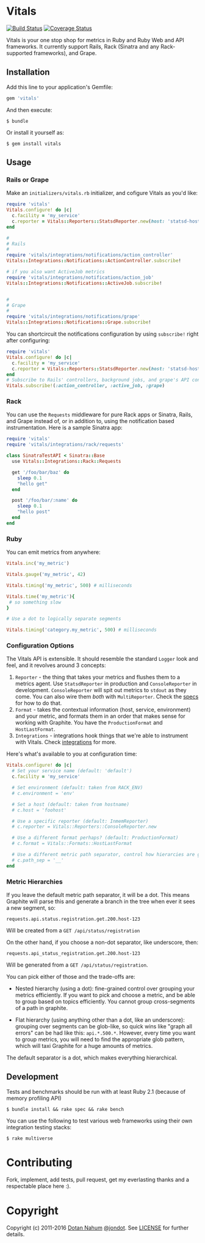 # Vitals

[![Build Status](https://travis-ci.org/jondot/vitals.svg?branch=master)](https://travis-ci.org/jondot/vitals.svg)
[![Coverage Status](https://coveralls.io/repos/github/jondot/vitals/badge.svg?branch=master)](https://coveralls.io/github/jondot/vitals?branch=master)

Vitals is your one stop shop for metrics in Ruby and Ruby Web and API
frameworks. It currently support Rails, Rack (Sinatra and any Rack-supported
frameworks), and Grape.


## Installation

Add this line to your application's Gemfile:

```ruby
gem 'vitals'
```

And then execute:

    $ bundle

Or install it yourself as:

    $ gem install vitals

## Usage

### Rails or Grape

Make an `initializers/vitals.rb` initializer, and cofigure Vitals as you'd like:
```ruby
require 'vitals'
Vitals.configure! do |c|
  c.facility = 'my_service'
  c.reporter = Vitals::Reporters::StatsdReporter.new(host: 'statsd-host', port: 8125)
end

#
# Rails
#
require 'vitals/integrations/notifications/action_controller'
Vitals::Integrations::Notifications::ActionController.subscribe!

# if you also want ActiveJob metrics
require 'vitals/integrations/notifications/action_job'
Vitals::Integrations::Notifications::ActiveJob.subscribe!


#
# Grape
#
require 'vitals/integrations/notifications/grape'
Vitals::Integrations::Notifications::Grape.subscribe!
```

You can shortcircuit the notifications configuration by using `subscribe!` right after configuring:

```ruby
require 'vitals'
Vitals.configure! do |c|
  c.facility = 'my_service'
  c.reporter = Vitals::Reporters::StatsdReporter.new(host: 'statsd-host', port: 8125)
end
# Subscribe to Rails' controllers, background jobs, and grape's API controllers
Vitals.subscribe!(:action_controller, :active_job, :grape)
```

### Rack

You can use the `Requests` middleware for pure Rack apps or Sinatra, Rails, and Grape instead of, or
in addition to, using the notification based instrumentation. Here is a sample Sinatra app:

```ruby
require 'vitals'
require 'vitals/integrations/rack/requests'

class SinatraTestAPI < Sinatra::Base
  use Vitals::Integrations::Rack::Requests

  get '/foo/bar/baz' do
    sleep 0.1
    "hello get"
  end

  post '/foo/bar/:name' do
    sleep 0.1
    "hello post"
  end
end
```

### Ruby

You can emit metrics from anywhere:

```ruby
Vitals.inc('my_metric')

Vitals.gauge('my_metric', 42)

Vitals.timing('my_metric', 500) # milliseconds

Vitals.time('my_metric'){
 # so something slow
}

# Use a dot to logically separate segments

Vitals.timing('category.my_metric', 500) # milliseconds
```

### Configuration Options

The Vitals API is extensible. It should resemble the standard `Logger` look and feel,
and it revolves around 3 concepts:

1. `Reporter` - the thing that takes your metrics and flushes them to a metrics agent. Use `StatsdReporter` in production
and `ConsoleReporter` in development. `ConsoleReporter` will spit out metrics to `stdout` as they come. You can also
wire them _both_ with `MultiReporter`. Check the [specs](/spec/reporters) for how to do that.
2. `Format` - takes the contextual information (host, service, environment) and your metric, and formats them in an
order that makes sense for working with Graphite. You have the `ProductionFormat` and `HostLastFormat`.
3. `Integrations` - integrations hook things that we're able to instrument with Vitals. Check [integrations](/lib/vitals/integrations) for more.

Here's what's available to you at configuration time:

```ruby
Vitals.configure! do |c|
  # Set your service name (default: 'default')
  c.facility = 'my_service'

  # Set environment (default: taken from RACK_ENV)
  # c.environment = 'env'

  # Set a host (default: taken from hostname)
  # c.host = 'foohost'

  # Use a specific reporter (default: InmemReporter)
  # c.reporter = Vitals::Reporters::ConsoleReporter.new

  # Use a different format perhaps? (default: ProductionFormat)
  # c.format = Vitals::Formats::HostLastFormat

  # Use a different metric path separator, control how hierarcies are generated (default: '.')
  # c.path_sep = '__'
end
```

### Metric Hierarchies

If you leave the default metric path separator, it will be a dot. This means Graphite will parse
this and generate a branch in the tree when ever it sees a new segment, so:

```
requests.api.status.registration.get.200.host-123
```

Will be created from a `GET /api/status/registration`

On the other hand, if you choose a non-dot separator, like underscore, then:

```
requests.api_status_registration.get.200.host-123
```

Will be generated from a `GET /api/status/registration`.

You can pick either of those and the trade-offs are:

* Nested hierarchy (using a dot): fine-grained control over grouping your metrics efficiently. If you
want to pick and choose a metric, and be able to group based on topics efficiently. You cannot group cross-segments of a path in graphite.

* Flat hierarchy (using anything other than a dot, like an underscore): grouping over segments can be glob-like, so
quick wins like "graph all errors" can be had like this: `api.*.500.*`. However, every time you want to group metrics, you will need to find
the appropriate glob pattern, which will taxi Graphite for a huge amounts of metrics.

The default separator is a dot, which makes everything hierarchical.



## Development

Tests and benchmarks should be run with at least Ruby 2.1 (because of memory profiling API)

```
$ bundle install && rake spec && rake bench
```

You can use the following to test various web frameworks using their own integration testing stacks:

```
$ rake multiverse
```

# Contributing

Fork, implement, add tests, pull request, get my everlasting thanks and a respectable place here :).

# Copyright

Copyright (c) 2011-2016 [Dotan Nahum](http://gplus.to/dotan) [@jondot](http://twitter.com/jondot). See [LICENSE](LICENSE.txt) for further details.
